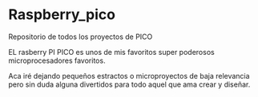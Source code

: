 # Raspberry_pico
Repositorio de todos los proyectos de PICO

EL rasberry PI PICO es unos de mis favoritos super poderosos microprocesadores favoritos.

Aca iré dejando pequeños estractos o microproyectos de baja relevancia pero sin duda alguna divertidos para todo aquel que ama crear y diseñar.
